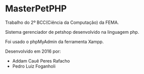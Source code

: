 # MasterPetPHP

Trabalho do 2º BCC(Ciência da Computação) da FEMA.

Sistema gerenciador de petshop desenvolvido na linguagem php.

Foi usado o phpMyAdmin da ferramenta Xampp.

Desenvolvido em 2016 por: 
- Addam Cauê Peres Rafacho
- Pedro Luiz Foganholi
